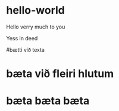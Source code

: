 # hello-world
Hello verry much to you

Yess in deed

#bætti við texta

# bæta við fleiri hlutum 

# bæta bæta bæta 